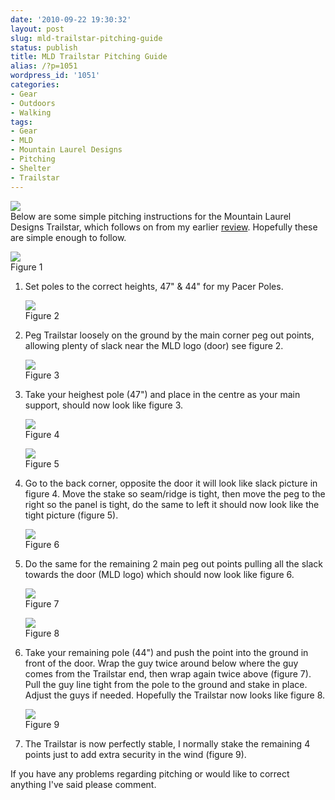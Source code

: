 ```yaml
---
date: '2010-09-22 19:30:32'
layout: post
slug: mld-trailstar-pitching-guide
status: publish
title: MLD Trailstar Pitching Guide
alias: /?p=1051
wordpress_id: '1051'
categories:
- Gear
- Outdoors
- Walking
tags:
- Gear
- MLD
- Mountain Laurel Designs
- Pitching
- Shelter
- Trailstar
---
```


![](http://dl.dropbox.com/u/2657852/website/images/Munro-Week-August-2010-054-1.jpg)  
Below are some simple pitching instructions for the Mountain Laurel Designs Trailstar, which follows on from my earlier [review](http://www.stevenhorner.com/?p=1003). Hopefully these are simple enough to follow.  

![](http://dl.dropbox.com/u/2657852/website/images/Trailstar-002.jpg)  
Figure 1  

 1. Set poles to the correct heights, 47" & 44" for my Pacer Poles.  
 
	![](http://dl.dropbox.com/u/2657852/website/images/Trailstar-018.jpg)  
	Figure 2  

2. Peg Trailstar loosely on the ground by the main corner peg out points, allowing plenty of slack near the MLD logo (door) see figure 2.  

	![](http://dl.dropbox.com/u/2657852/website/images/Trailstar-023.jpg)  
	Figure 3 

3. Take your heighest pole (47") and place in the centre as your main support, should now look like figure 3.  

	![](http://dl.dropbox.com/u/2657852/website/images/Trailstar-025.jpg)  
	Figure 4  

	![](http://dl.dropbox.com/u/2657852/website/images/Trailstar-033.jpg)  
	Figure 5

4. Go to the back corner, opposite the door it will look like slack picture in figure 4. Move the stake so seam/ridge is tight, then move the peg to the right so the panel is tight, do the same to left it should now look like the tight picture (figure 5).  

	![](http://dl.dropbox.com/u/2657852/website/images/Trailstar-021.jpg)  
	Figure 6  

5. Do the same for the remaining 2 main peg out points pulling all the slack towards the door (MLD logo) which should now look like figure 6. 

	![](http://dl.dropbox.com/u/2657852/website/images/Trailstar-028.jpg)  
	Figure 7
	
	![](http://dl.dropbox.com/u/2657852/website/images/Trailstar-056.jpg)  
	Figure 8  
	
6. Take your remaining pole (44") and push the point into the ground in front of the door. Wrap the guy twice around below where the guy comes from the Trailstar end, then wrap again twice above (figure 7). Pull the guy line tight from the pole to the ground and stake in place. Adjust the guys if needed. Hopefully the Trailstar now looks like figure 8.  

	![](http://dl.dropbox.com/u/2657852/website/images/Trailstar-045.jpg)  
	Figure 9  
	
7. The Trailstar is now perfectly stable, I normally stake the remaining 4 points just to add extra security in the wind (figure 9).  

If you have any problems regarding pitching or would like to correct anything I've said please comment.
